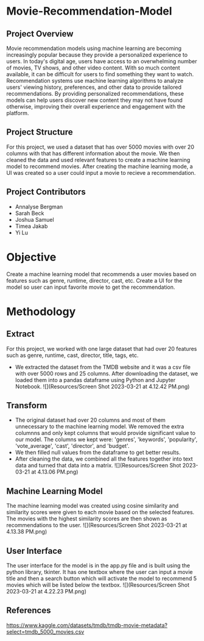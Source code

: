 # Movie-Recommendation-Model

## Project Overview

Movie recommendation models using machine learning are becoming increasingly popular because they provide a personalized experience to users. In today's digital age, users have access to an overwhelming number of movies, TV shows, and other video content. With so much content available, it can be difficult for users to find something they want to watch. Recommendation systems use machine learning algorithms to analyze users' viewing history, preferences, and other data to provide tailored recommendations. By providing personalized recommendations, these models can help users discover new content they may not have found otherwise, improving their overall experience and engagement with the platform.

## Project Structure

For this project, we used a dataset that has over 5000 movies with over 20 columns with that has different information about the movie. We then cleaned the data and used relevant features to create a machine learning model to recommend movies. After creating the machine learning mode, a UI was created so a user could input a movie to recieve a recommendation.

## Project Contributors

- Annalyse Bergman
- Sarah Beck
- Joshua Samuel
- Timea Jakab
- Yi Lu

# Objective

Create a machine learning model that recommends a user movies based on features such as genre, runtime, director, cast, etc. Create a UI for the model so user can input favorite movie to get the recommendation.

# Methodology
## Extract
For this project, we worked with one large dataset that had over 20 features such as genre, runtime, cast, director, title, tags, etc.
* We extracted the dataset from the TMDB website and it was a csv file with over 5000 rows and 25 columns. After downloading the dataset, we loaded them into a pandas dataframe using Python and Jupyter Notebook.
![](Resources/Screen Shot 2023-03-21 at 4.12.42 PM.png)
## Transform
* The original dataset had over 20 columns and most of them unnecessary to the machine learning model. We removed the extra columnns and only kept columns that would provide significant value to our model. The columns we kept were: 'genres', 'keywords', 'popularity', 'vote_average', 'cast', 'director', and  'budget'.
* We then filled null values from the dataframe to get better results.
* After cleaning the data, we combined all the features together into text data and turned that data into a matrix.
![](Resources/Screen Shot 2023-03-21 at 4.13.06 PM.png)
## Machine Learning Model
The machine learning model was created using cosine similarity and similarity scores were given to each movie based on the selected features. The movies with the highest similarity scores are then shown as recommendations to the user.
![](Resources/Screen Shot 2023-03-21 at 4.13.38 PM.png)
## User Interface
The user interface for the model is in the app.py file and is built using the python library, tkinter. It has one textbox where the user can input a movie title and then a search button which will activate the model to recommend 5 movies which will be listed below the textbox.
![](Resources/Screen Shot 2023-03-21 at 4.22.23 PM.png)
## References
https://www.kaggle.com/datasets/tmdb/tmdb-movie-metadata?select=tmdb_5000_movies.csv



